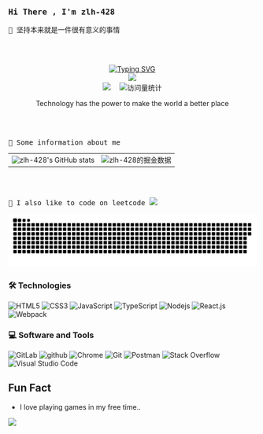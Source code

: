 <h3><samp> Hi There , I'm zlh-428 </samp></h3>

<samp>
    🌱 坚持本来就是一件很有意义的事情
</samp>

<br><br>
<div align="center">
    <div style="width: 100%; text-align: center;" align="center">
      <a href="https://blog.sunguoqi.com/">
      <img src="https://readme-typing-svg.demolab.com?font=Fira+Code&pause=1000&width=435&lines=console.log(%22Hello%2C%20World%22);zlh-428&center=true&size=27" alt="Typing SVG" />
      </a>
    </div>
    <img src="https://cdn.jsdelivr.net/gh/sun0225SUN/sun0225SUN/assets/images/coding.gif" /><br>

<div align="center">
    <a href="https://juejin.cn/user/2604107146988568"><img src="https://img.shields.io/badge/Website-掘金-blue" /></a>&emsp;
    <img src="https://komarev.com/ghpvc/?username=zlh-428&label=Views&color=0e75b6&style=flat" alt="访问量统计" />
  </div>

  <p>Technology has the power to make the world a better place</p>
</div>

<br><br>

<samp>
    👀 Some information about me
</samp>

<table border=0>
  <tr>
    <td><img src="https://github-readme-stats.vercel.app/api?username=zlh-428&show_icons=true&count_private=true&theme=vue-light&hide_border=true" alt="zlh-428's GitHub stats" style="zoom:100%;" align="left"/></td>
    <td><img src="https://stats.justsong.cn/api/juejin?id=2604107146988568" alt="zlh-428的掘金数据" style="zoom:100%;" align="left"/></td>
  </tr>
</table>

<br><br>

<samp>
    👋 I also like to code on leetcode
</samp>
<img src="https://stats.justsong.cn/api/leetcode?username=nu-li-na-offer-d&cn=true" /><br>

![zlh-428's github activity graph](https://raw.githubusercontent.com/zlh-428/zlh-428/output/github-contribution-grid-snake.svg)

### 🛠 Technologies

![HTML5](https://img.shields.io/badge/-HTML5-E34F26?style=flat-square&logo=html5&logoColor=white)
![CSS3](https://img.shields.io/badge/-CSS3-1572B6?style=flat-square&logo=css3)
![JavaScript](https://img.shields.io/badge/-JavaScript-black?style=flat-square&logo=javascript)
![TypeScript](https://img.shields.io/badge/-TypeScript-007ACC?style=flat-square&logo=typescript)
![Nodejs](https://img.shields.io/badge/-Nodejs-339933?style=flat-square&logo=Node.js&logoColor=white)
![React.js](https://img.shields.io/badge/-React.js-61DAFB?style=flat-square&logo=React&logoColor=white)
![Webpack](https://img.shields.io/badge/-Webpack-8DD6F9?style=flat-square&logo=Webpack&logoColor=gray)

### 💻 Software and Tools

![GitLab](https://img.shields.io/badge/-GitLab-FCA121?style=flat-square&logo=gitlab)
![github](https://img.shields.io/badge/-GitHub-181717?style=flat-square&logo=github)
![Chrome](https://img.shields.io/badge/Chrome-3DDC84?logo=google-chrome&logoColor=white)
![Git](https://img.shields.io/badge/Git%20-%23F05033.svg?logo=git&logoColor=white)
![Postman](https://img.shields.io/badge/Postman-FF6C37?logo=postman&logoColor=white)
![Stack Overflow](https://img.shields.io/badge/-Stack%20Overflow-FE7A16?logo=stack-overflow&logoColor=white)
![Visual Studio Code](https://img.shields.io/badge/Visual%20Studio%20Code-0078d7.svg?logo=visual-studio-code&logoColor=white)
## Fun Fact

- I love playing games in my free time..

<img style="background-color: #FFF;" src="https://github-readme-stats.vercel.app/api/top-langs/?username=zlh-428&layout=compact&theme=radical" /><br>
